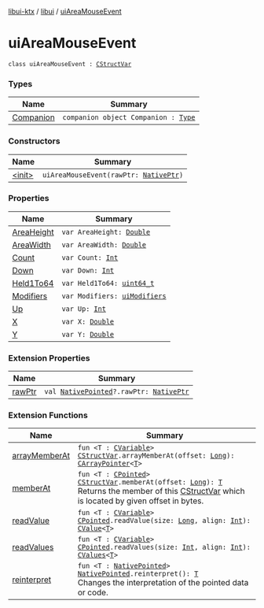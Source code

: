 [libui-ktx](../../index.md) / [libui](../index.md) / [uiAreaMouseEvent](./index.md)

# uiAreaMouseEvent

`class uiAreaMouseEvent : `[`CStructVar`](../../kotlinx.cinterop/-c-struct-var/index.md)

### Types

| Name | Summary |
|---|---|
| [Companion](-companion.md) | `companion object Companion : `[`Type`](../../kotlinx.cinterop/-c-struct-var/-type/index.md) |

### Constructors

| Name | Summary |
|---|---|
| [&lt;init&gt;](-init-.md) | `uiAreaMouseEvent(rawPtr: `[`NativePtr`](../../kotlinx.cinterop/-native-ptr.md)`)` |

### Properties

| Name | Summary |
|---|---|
| [AreaHeight](-area-height.md) | `var AreaHeight: `[`Double`](https://kotlinlang.org/api/latest/jvm/stdlib/kotlin/-double/index.html) |
| [AreaWidth](-area-width.md) | `var AreaWidth: `[`Double`](https://kotlinlang.org/api/latest/jvm/stdlib/kotlin/-double/index.html) |
| [Count](-count.md) | `var Count: `[`Int`](https://kotlinlang.org/api/latest/jvm/stdlib/kotlin/-int/index.html) |
| [Down](-down.md) | `var Down: `[`Int`](https://kotlinlang.org/api/latest/jvm/stdlib/kotlin/-int/index.html) |
| [Held1To64](-held1-to64.md) | `var Held1To64: `[`uint64_t`](../../platform.posix/uint64_t.md) |
| [Modifiers](-modifiers.md) | `var Modifiers: `[`uiModifiers`](../ui-modifiers.md) |
| [Up](-up.md) | `var Up: `[`Int`](https://kotlinlang.org/api/latest/jvm/stdlib/kotlin/-int/index.html) |
| [X](-x.md) | `var X: `[`Double`](https://kotlinlang.org/api/latest/jvm/stdlib/kotlin/-double/index.html) |
| [Y](-y.md) | `var Y: `[`Double`](https://kotlinlang.org/api/latest/jvm/stdlib/kotlin/-double/index.html) |

### Extension Properties

| Name | Summary |
|---|---|
| [rawPtr](../../kotlinx.cinterop/raw-ptr.md) | `val `[`NativePointed`](../../kotlinx.cinterop/-native-pointed/index.md)`?.rawPtr: `[`NativePtr`](../../kotlinx.cinterop/-native-ptr.md) |

### Extension Functions

| Name | Summary |
|---|---|
| [arrayMemberAt](../../kotlinx.cinterop/array-member-at.md) | `fun <T : `[`CVariable`](../../kotlinx.cinterop/-c-variable/index.md)`> `[`CStructVar`](../../kotlinx.cinterop/-c-struct-var/index.md)`.arrayMemberAt(offset: `[`Long`](https://kotlinlang.org/api/latest/jvm/stdlib/kotlin/-long/index.html)`): `[`CArrayPointer`](../../kotlinx.cinterop/-c-array-pointer.md)`<`[`T`](../../kotlinx.cinterop/array-member-at.md#T)`>` |
| [memberAt](../../kotlinx.cinterop/member-at.md) | `fun <T : `[`CPointed`](../../kotlinx.cinterop/-c-pointed/index.md)`> `[`CStructVar`](../../kotlinx.cinterop/-c-struct-var/index.md)`.memberAt(offset: `[`Long`](https://kotlinlang.org/api/latest/jvm/stdlib/kotlin/-long/index.html)`): `[`T`](../../kotlinx.cinterop/member-at.md#T)<br>Returns the member of this [CStructVar](../../kotlinx.cinterop/-c-struct-var/index.md) which is located by given offset in bytes. |
| [readValue](../../kotlinx.cinterop/read-value.md) | `fun <T : `[`CVariable`](../../kotlinx.cinterop/-c-variable/index.md)`> `[`CPointed`](../../kotlinx.cinterop/-c-pointed/index.md)`.readValue(size: `[`Long`](https://kotlinlang.org/api/latest/jvm/stdlib/kotlin/-long/index.html)`, align: `[`Int`](https://kotlinlang.org/api/latest/jvm/stdlib/kotlin/-int/index.html)`): `[`CValue`](../../kotlinx.cinterop/-c-value/index.md)`<`[`T`](../../kotlinx.cinterop/read-value.md#T)`>` |
| [readValues](../../kotlinx.cinterop/read-values.md) | `fun <T : `[`CVariable`](../../kotlinx.cinterop/-c-variable/index.md)`> `[`CPointed`](../../kotlinx.cinterop/-c-pointed/index.md)`.readValues(size: `[`Int`](https://kotlinlang.org/api/latest/jvm/stdlib/kotlin/-int/index.html)`, align: `[`Int`](https://kotlinlang.org/api/latest/jvm/stdlib/kotlin/-int/index.html)`): `[`CValues`](../../kotlinx.cinterop/-c-values/index.md)`<`[`T`](../../kotlinx.cinterop/read-values.md#T)`>` |
| [reinterpret](../../kotlinx.cinterop/reinterpret.md) | `fun <T : `[`NativePointed`](../../kotlinx.cinterop/-native-pointed/index.md)`> `[`NativePointed`](../../kotlinx.cinterop/-native-pointed/index.md)`.reinterpret(): `[`T`](../../kotlinx.cinterop/reinterpret.md#T)<br>Changes the interpretation of the pointed data or code. |
